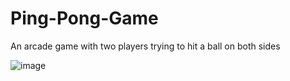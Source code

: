 # Ping-Pong-Game
An arcade game with two players trying to hit a ball on both sides

![image](https://user-images.githubusercontent.com/100777921/181898528-cea4e0cd-68be-476e-bdda-1f83e435255c.png)

